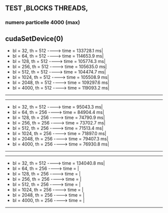 ## TEST ,BLOCKS THREADS,  

### numero particelle 4000 (max)  
    
cudaSetDevice(0)    
 ----------------------------------------------
- bl = 32, th = 512 ----> time = 133728.1 ms|
- bl = 64, th = 512 ----> time = 114653.9 ms|
- bl = 128, th = 512 ----> time = 105774.3 ms|
- bl = 256, th = 512 ----> time = 105635.0 ms|
- bl = 512, th = 512 ----> time = 104474.7 ms|
- bl = 1024, th = 512 ----> time = 105508.9 ms|
- bl = 2048, th = 512 ----> time = 109297.6 ms|
- bl = 4000, th = 512 ----> time = 119093.2 ms|
-----------------------------------------------
-----------------------------------------------
- bl = 32, th = 512 ----> time = 95043.3 ms|
- bl = 64, th = 256 ----> time = 84904.4 ms|
- bl = 128, th = 256 ----> time = 74790.9 ms|
- bl = 256, th = 256 ----> time = 73702.7 ms|
- bl = 512, th = 256 ----> time = 71513.4 ms|
- bl = 1024, th = 256 ----> time = 71897.0 ms|
- bl = 2048, th = 256 ----> time = 79407.3 ms|
- bl = 4000, th = 256 ----> time = 76930.8 ms|
----------------------------------------------
----------------------------------------------
- bl = 32, th = 512 ----> time = 134040.8 ms|
- bl = 64, th = 256 ----> time = |
- bl = 128, th = 256 ----> time = |
- bl = 256, th = 256 ----> time = |
- bl = 512, th = 256 ----> time = |
- bl = 1024, th = 256 ----> time = |
- bl = 2048, th = 256 ----> time = |
- bl = 4000, th = 256 ----> time = |
---------------------------------------------


